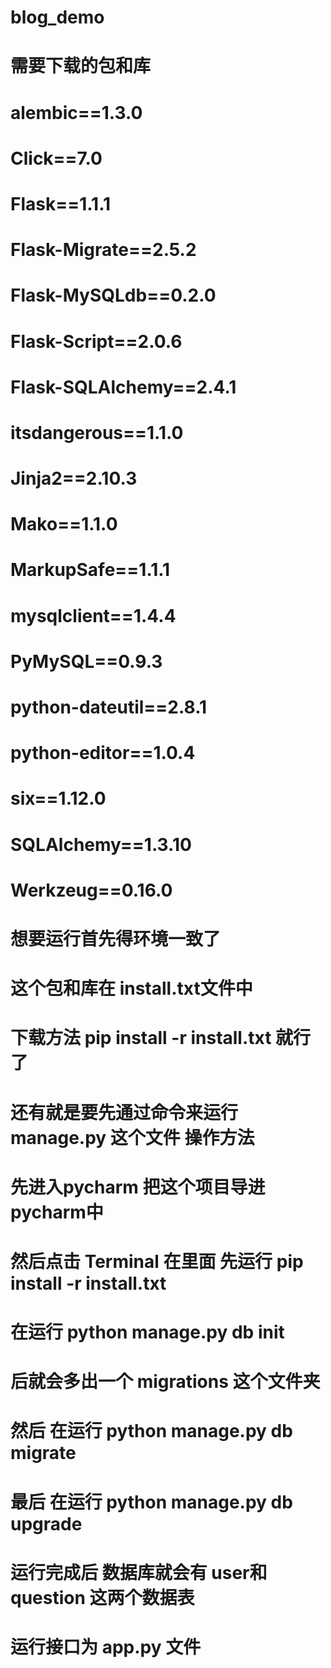 # blog_demo
# 需要下载的包和库
# alembic==1.3.0
# Click==7.0
# Flask==1.1.1
# Flask-Migrate==2.5.2
# Flask-MySQLdb==0.2.0
# Flask-Script==2.0.6
# Flask-SQLAlchemy==2.4.1
# itsdangerous==1.1.0
# Jinja2==2.10.3
# Mako==1.1.0
# MarkupSafe==1.1.1
# mysqlclient==1.4.4
# PyMySQL==0.9.3
# python-dateutil==2.8.1
# python-editor==1.0.4
# six==1.12.0
# SQLAlchemy==1.3.10
# Werkzeug==0.16.0
# 想要运行首先得环境一致了

# 这个包和库在 install.txt文件中
# 下载方法 pip install -r install.txt 就行了

# 还有就是要先通过命令来运行 manage.py 这个文件 操作方法
# 先进入pycharm 把这个项目导进pycharm中
# 然后点击 Terminal 在里面 先运行 pip install -r install.txt
# 在运行 python manage.py db init
# 后就会多出一个 migrations 这个文件夹
# 然后 在运行 python manage.py db migrate
# 最后 在运行 python manage.py db upgrade
# 运行完成后 数据库就会有 user和question 这两个数据表

# 运行接口为 app.py 文件
